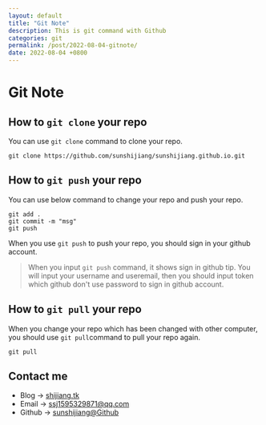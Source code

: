 ```yaml
---
layout: default
title: "Git Note"
description: This is git command with Github
categories: git
permalink: /post/2022-08-04-gitnote/
date: 2022-08-04 +0800
---
```

# Git Note

## How to `git clone` your repo
You can use `git clone` command to clone your repo.
```
git clone https://github.com/sunshijiang/sunshijiang.github.io.git
```

## How to `git push` your repo
You can use below command to change your repo and push your repo.
```
git add .
git commit -m "msg"
git push
```

When you use `git push` to push your repo, you should sign in your github account.
> When you input `git push` command, it shows sign in github tip. You will input your username and useremail, then you should input token which github don't use password to sign in github account.

## How to `git pull` your repo
When you change your repo which has been changed with other computer, you should use `git pull`command to pull your repo again.
```
git pull
```


## Contact me
  - Blog -> [shijiang.tk](https://shijiang.tk)
  - Email -> <ssj1595329871@qq.com>
  - Github -> [sunshijiang@Github](https://github.com/sunshijiang)
